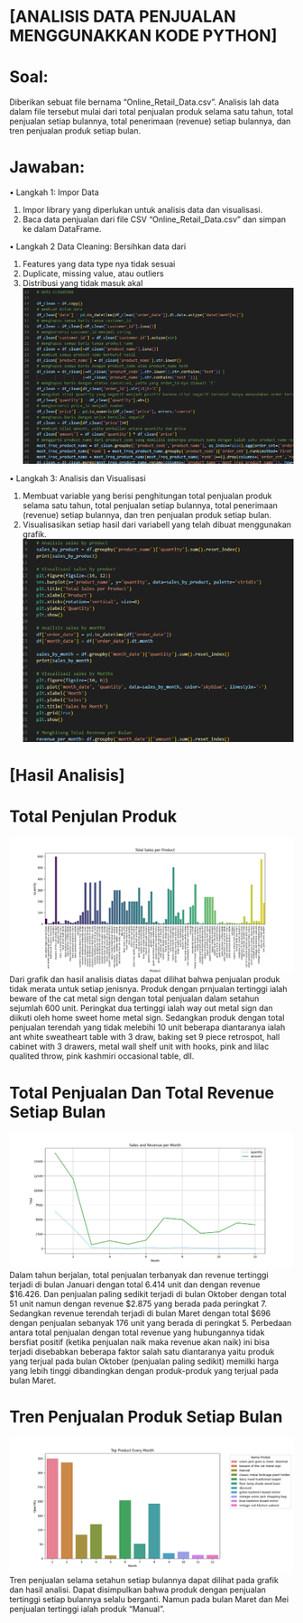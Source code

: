 # [ANALISIS DATA PENJUALAN MENGGUNAKKAN KODE PYTHON]

# Soal:
Diberikan sebuat file bernama “Online_Retail_Data.csv”. Analisis lah data dalam file tersebut mulai dari total penjualan produk selama satu tahun, total penjualan setiap bulannya, total penerimaan (revenue) setiap bulannya, dan tren penjualan produk setiap bulan.

# Jawaban:
•	Langkah 1: Impor Data
1.	Impor library yang diperlukan untuk analisis data dan visualisasi.
2.	Baca data penjualan dari file CSV “Online_Retail_Data.csv” dan simpan ke dalam DataFrame.
   
•	Langkah 2 Data Cleaning: Bersihkan data dari 
1.	Features yang data type nya tidak sesuai
2.	Duplicate, missing value, atau outliers
3.	Distribusi yang tidak masuk akal
   ![Data Cleaning](https://github.com/rindusiregar/TUGAS-UAS-RINDU-SIREGAR-AKUNTANSI-158/blob/master/pictures/dataclening.png)
  	
•	Langkah 3: Analisis dan Visualisasi
1.	Membuat variable yang berisi penghitungan total penjualan produk selama satu tahun, total penjualan setiap bulannya, total penerimaan (revenue) setiap bulannya, dan tren penjualan produk setiap bulan.
2.	Visualisasikan setiap hasil dari variabell yang telah  dibuat menggunakan grafik.
   ![Data Visualisation](https://github.com/rindusiregar/TUGAS-UAS-RINDU-SIREGAR-AKUNTANSI-158/blob/master/pictures/datavisualisasi.png)
 
# [Hasil Analisis]
# Total Penjulan Produk
![Sales by Product](https://github.com/rindusiregar/TUGAS-UAS-RINDU-SIREGAR-AKUNTANSI-158/blob/master/pictures/salesbyproduct.png)
Dari grafik dan hasil analisis diatas dapat dilihat bahwa penjualan produk tidak merata untuk setiap jenisnya. Produk dengan prnjualan tertinggi ialah beware of the cat metal sign dengan total penjualan dalam setahun sejumlah 600 unit. Peringkat dua tertinggi ialah way out metal sign dan diikuti oleh home sweet home metal sign. Sedangkan produk dengan total penjualan terendah yang tidak melebihi 10 unit beberapa diantaranya ialah ant white sweatheart table with 3 draw, baking set 9 piece retrospot, hall cabinet with 3 drawers, metal wall shelf unit with hooks, pink and lilac qualited throw, pink kashmiri occasional table, dll.

# Total Penjualan Dan Total Revenue Setiap Bulan
![Total Sales and Revenue](https://github.com/rindusiregar/TUGAS-UAS-RINDU-SIREGAR-AKUNTANSI-158/blob/master/pictures/salesandrevenue.png)
Dalam tahun berjalan, total penjualan terbanyak dan revenue tertinggi terjadi di bulan Januari dengan total 6.414 unit dan dengan revenue  $16.426. Dan penjualan paling sedikit terjadi di bulan Oktober dengan total 51 unit namun dengan revenue $2.875 yang berada pada peringkat 7. Sedangkan revenue terendah terjadi di bulan Maret dengan total $696 dengan penjualan sebanyak 176 unit yang berada di peringkat 5. Perbedaan antara total penjualan dengan total revenue yang hubungannya tidak bersfiat  positif (ketika penjualan naik maka revenue akan naik) ini bisa terjadi disebabkan beberapa faktor salah satu diantaranya yaitu produk yang terjual pada bulan Oktober (penjualan paling sedikit) memilki harga yang lebih tinggi dibandingkan dengan produk-produk yang terjual pada bulan Maret.

# Tren Penjualan Produk Setiap Bulan
![Tren Product by Month](https://github.com/rindusiregar/TUGAS-UAS-RINDU-SIREGAR-AKUNTANSI-158/blob/master/pictures/topproducteverymonth.png)
Tren penjualan selama setahun setiap bulannya dapat dilihat pada grafik dan hasil analisi. Dapat disimpulkan bahwa produk dengan penjualan tertinggi setiap bulannya selalu berganti. Namun pada bulan Maret dan  Mei penjualan tertinggi ialah produk “Manual”.
